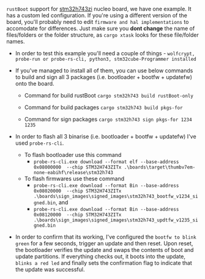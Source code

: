 `rustBoot` support for [stm32h743zi](https://www.st.com/en/evaluation-tools/nucleo-h743zi.html) nucleo board, we have one example. It has a custom led configuration. If you're using a different version of the board, you'll probably need to edit `firmware and hal implementations` to accomodate for differences. Just make sure you **dont change** the name of files/folders or the folder structure, as `cargo xtask` looks for these file/folder names.

- In order to test this example you'll need a couple of things - `wolfcrypt, probe-run or probe-rs-cli, python3, stm32cube-Programmer installed`
- If you've managed to install all of them, you can use below commands to build and sign all 3 packages (i.e. bootloader + bootfw + updatefw) onto the board.
    - Command for build rustBoot
    `cargo stm32h743 build rustBoot-only`

    - Command for build packages
    `cargo stm32h743 build pkgs-for`

    - Command for sign packages
    `cargo stm32h743 sign pkgs-for 1234 1235`

- In order to flash all 3 binarise (i.e. bootloader + bootfw + updatefw) I've used `probe-rs-cli`.
    - To flash bootloader use this command
      - `probe-rs-cli.exe download --format elf --base-address 0x08000000  --chip STM32H743ZITx .\boards\target\thumbv7em-none-eabihf\release\stm32h743` 
    - To flash firmwares use these command
      - `probe-rs-cli.exe download --format Bin --base-address 0x08020000  --chip STM32H743ZITx .\boards\sign_images\signed_images\stm32h743_bootfw_v1234_signed.bin`, and
      - `probe-rs-cli.exe download --format Bin --base-address 0x08120000  --chip STM32H743ZITx .\boards\sign_images\signed_images\stm32h743_updtfw_v1235_signed.bin`

- In order to confirm that its working, I've configured the `bootfw to blink green` for a few seconds, trigger an update and then reset. Upon reset, the bootloader verifies the update and swaps the contents of boot and update partitions. If everything checks out, it boots into the update, `blinks a red led` and finally sets the confirmation flag to indicate that the update was successful.